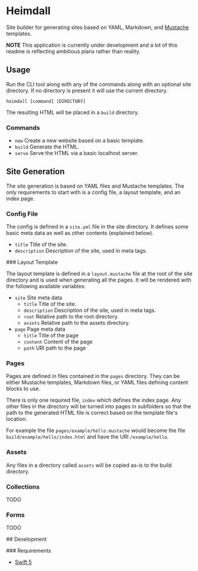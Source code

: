 # Heimdall

Site builder for generating sites based on YAML, Markdown, and [Mustache](https://mustache.github.io/) templates.

**NOTE** This application is currently under development and a lot of this readme is reflecting ambitious plans rather than reality.

## Usage

Run the CLI tool along with any of the commands along with an optional site directory. If no directory is present it will use the current directory.

```shell
heimdall [command] [DIRECTORY]
```

The resulting HTML will be placed in a `build` directory.

### Commands

* `new` Create a new website based on a basic template.
* `build` Generate the HTML.
* `serve` Serve the HTML via a basic localhost server.

## Site Generation

The site generation is based on YAML files and Mustache templates. The only requirements to start with is a config file, a layout template, and an index page.

### Config File

The config is defined in a `site.yml` file in the site directory. It defines some basic meta data as well as other contents (explained below).

* `title` Title of the site.
* `description` Description of the site, used in meta tags.

### Layout Template

The layout template is defined in a `layout.mustache` file at the root of the site directory and is used when generating all the pages. It will be rendered with the following available variables:

* `site` Site meta data
  * `title` Title of the site.
  * `description` Description of the site, used in meta tags.
  * `root` Relative path to the root directory.
  * `assets` Relative path to the assets directory.
* `page` Page meta data
  * `title` Title of the page
  * `content` Content of the page
  * `path` URI path to the page

### Pages

Pages are defined in files contained in the `pages` directory. They can be either Mustache templates, Markdown files, or YAML files defining content blocks to use.

There is only one required file, `index` which defines the index page. Any other files in the directory will be turned into pages in subfolders so that the path to the generated HTML file is correct based on the template file's location.

For example the file `pages/example/hello.mustache` would become the file `build/example/hello/index.html` and have the URI `/example/hello`.

### Assets

Any files in a directory called `assets` will be copied as-is to the build directory.

### Collections

TODO

### Forms

TODO

## Development

### Requirements

* [Swift 5](https://swift.org/)
